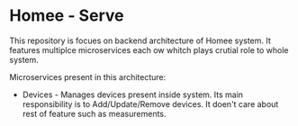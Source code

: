 # Homee - Serve

This repository is focues on backend architecture of Homee system. It features multiplce microservices each ow whitch plays crutial role to whole system. 

Microservices present in this architecture:
- Devices - Manages devices present inside system. Its main responsibility is to Add/Update/Remove devices. It doen't care about rest of feature such as measurements.